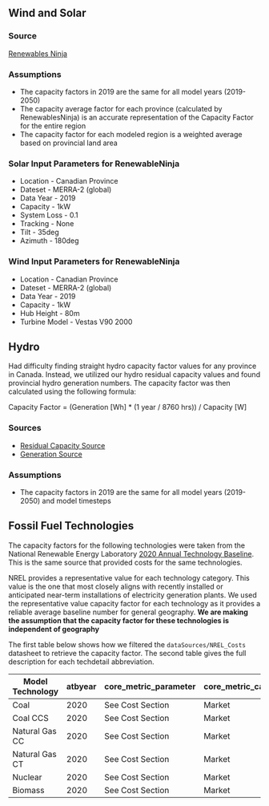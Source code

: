 ## Wind and Solar
### Source
[Renewables Ninja](https://www.renewables.ninja/)

### Assumptions
* The capacity factors in 2019 are the same for all model years (2019-2050)
* The capacity average factor for each province (calculated by RenewablesNinja) is an accurate representation of the Capacity Factor for the entire region
* The capacity factor for each modeled region is a weighted average based on provincial land area 

### Solar Input Parameters for RenewableNinja 
* Location - Canadian Province
* Dateset - MERRA-2 (global)
* Data Year - 2019
* Capacity - 1kW
* System Loss - 0.1
* Tracking - None
* Tilt - 35deg
* Azimuth - 180deg

### Wind Input Parameters for RenewableNinja 
* Location - Canadian Province
* Dateset - MERRA-2 (global)
* Data Year - 2019
* Capacity - 1kW
* Hub Height - 80m
* Turbine Model - Vestas V90 2000

## Hydro 
Had difficulty finding straight hydro capacity factor values for any province in Canada. Instead, we utilized our hydro residual capacity values and found provincial hydro generation numbers. The capacity factor was then calculated using the following formula: 

Capacity Factor = (Generation [Wh] * (1 year / 8760 hrs)) / Capacity [W]

### Sources 
* [Residual Capacity Source](https://www150.statcan.gc.ca/t1/tbl1/en/tv.action?pid=2510002201&pickMembers%5B0%5D=1.1&pickMembers%5B1%5D=2.1&cubeTimeFrame.startYear=2017&cubeTimeFrame.endYear=2017&referencePeriods=20170101%2C20170101)
* [Generation Source](https://www150.statcan.gc.ca/t1/tbl1/en/tv.action?pid=2510001501&pickMembers%5B0%5D=1.1&pickMembers%5B1%5D=2.1&cubeTimeFrame.startMonth=01&cubeTimeFrame.startYear=2017&cubeTimeFrame.endMonth=12&cubeTimeFrame.endYear=2017&referencePeriods=20170101%2C20171201)

### Assumptions
* The capacity factors in 2019 are the same for all model years (2019-2050) and model timesteps 

## Fossil Fuel Technologies
The capacity factors for the following technologies were taken from the National Renewable Energy Laboratory [2020 Annual Technology Baseline](https://atb.nrel.gov/electricity/2020/data.php). This is the same source that provided costs for the same technologies. 

NREL provides a representative value for each technology category. This value is the one that most closely aligns with recently installed or anticipated near-term installations of electricity generation plants. We used the representative value capacity factor for each technology as it provides a reliable average baseline number for general geography. **We are making the assumption that the capacity factor for these technologies is independent of geography**

The first table below shows how we filtered the `dataSources/NREL_Costs` datasheet to retrieve the capacity factor. The second table gives the full description for each techdetail abbreviation. 

| Model Technology    | atbyear | core_metric_parameter | core_metric_case | crpyears | technology    | techdetail | scenario |
|---------------------|---------|-----------------------|------------------|----------|---------------|------------|----------|
| Coal                |  2020   | See Cost Section      | Market           | 20       | Coal          | IGCCHighCF | Moderate |
| Coal CCS            |  2020   | See Cost Section      | Market           | 20       | Coal          | IGCCHighCF | Moderate |
| Natural Gas CC      |  2020   | See Cost Section      | Market           | 20       | NaturalGas    | CCHighCF   | Moderate |
| Natural Gas CT      |  2020   | See Cost Section      | Market           | 20       | NaturalGas    | CTHighCF   | Moderate |
| Nuclear             |  2020   | See Cost Section      | Market           | 20       | Nuclear       | na         | Moderate |
| Biomass             |  2020   | See Cost Section      | Market           | 20       | Biopower      | Dedicated  | Moderate |
